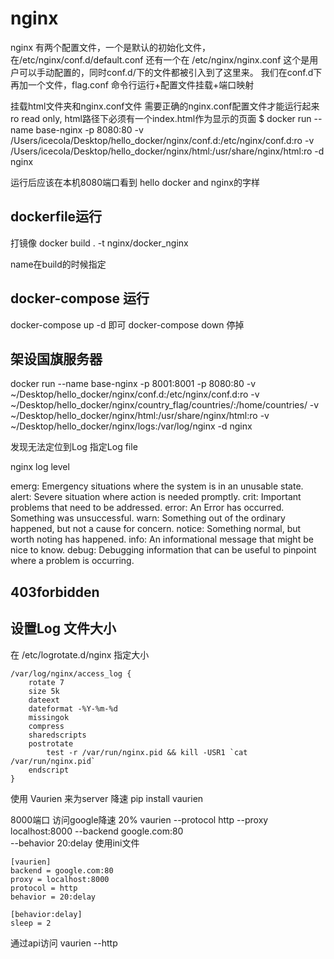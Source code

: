 # nginx

nginx 有两个配置文件，一个是默认的初始化文件，在/etc/nginx/conf.d/default.conf
还有一个在 /etc/nginx/nginx.conf    这个是用户可以手动配置的，同时conf.d/下的文件都被引入到了这里来。  我们在conf.d下再加一个文件，flag.conf
命令行运行+配置文件挂载+端口映射

挂载html文件夹和nginx.conf文件   需要正确的nginx.conf配置文件才能运行起来 ro read only, html路径下必须有一个index.html作为显示的页面
$ docker run --name base-nginx -p 8080:80 -v /Users/icecola/Desktop/hello_docker/nginx/conf.d:/etc/nginx/conf.d:ro -v /Users/icecola/Desktop/hello_docker/nginx/html:/usr/share/nginx/html:ro -d nginx

运行后应该在本机8080端口看到 hello docker and nginx的字样

## dockerfile运行

打镜像
docker build . -t nginx/docker_nginx

name在build的时候指定

## docker-compose 运行

docker-compose up -d 即可
docker-compose down  停掉

## 架设国旗服务器

docker run --name base-nginx -p 8001:8001 -p 8080:80  -v ~/Desktop/hello_docker/nginx/conf.d:/etc/nginx/conf.d:ro -v ~/Desktop/hello_docker/nginx/country_flag/countries/:/home/countries/ -v ~/Desktop/hello_docker/nginx/html:/usr/share/nginx/html:ro  -v ~/Desktop/hello_docker/nginx/logs:/var/log/nginx -d nginx

发现无法定位到Log  指定Log file

nginx log level

emerg: Emergency situations where the system is in an unusable state.
alert: Severe situation where action is needed promptly.
crit: Important problems that need to be addressed.
error: An Error has occurred. Something was unsuccessful.
warn: Something out of the ordinary happened, but not a cause for concern.
notice: Something normal, but worth noting has happened.
info: An informational message that might be nice to know.
debug: Debugging information that can be useful to pinpoint where a problem is occurring.

## 403forbidden

## 设置Log 文件大小

在 /etc/logrotate.d/nginx 指定大小
```
/var/log/nginx/access_log {
    rotate 7
    size 5k
    dateext
    dateformat -%Y-%m-%d
    missingok
    compress
    sharedscripts
    postrotate
        test -r /var/run/nginx.pid && kill -USR1 `cat /var/run/nginx.pid`
    endscript
}
```

使用 Vaurien 来为server 降速
pip install vaurien

8000端口 访问google降速 20%
vaurien --protocol http --proxy localhost:8000 --backend google.com:80 \
        --behavior 20:delay
使用ini文件

```
[vaurien]
backend = google.com:80
proxy = localhost:8000
protocol = http
behavior = 20:delay

[behavior:delay]
sleep = 2
```

通过api访问
vaurien --http